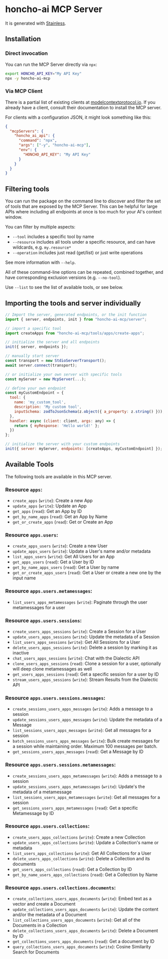 # honcho-ai MCP Server

It is generated with [Stainless](https://www.stainless.com/).

## Installation

### Direct invocation

You can run the MCP Server directly via `npx`:

```sh
export HONCHO_API_KEY="My API Key"
npx -y honcho-ai-mcp
```

### Via MCP Client

There is a partial list of existing clients at [modelcontextprotocol.io](https://modelcontextprotocol.io/clients). If you already
have a client, consult their documentation to install the MCP server.

For clients with a configuration JSON, it might look something like this:

```json
{
  "mcpServers": {
    "honcho_ai_api": {
      "command": "npx",
      "args": ["-y", "honcho-ai-mcp"],
      "env": {
        "HONCHO_API_KEY": "My API Key"
      }
    }
  }
}
```

## Filtering tools

You can run the package on the command line to discover and filter the set of tools that are exposed by the
MCP Server. This can be helpful for large APIs where including all endpoints at once is too much for your AI's
context window.

You can filter by multiple aspects:

- `--tool` includes a specific tool by name
- `--resource` includes all tools under a specific resource, and can have wildcards, e.g. `my.resource*`
- `--operation` includes just read (get/list) or just write operations

See more information with `--help`.

All of these command-line options can be repeated, combined together, and have corresponding exclusion versions (e.g. `--no-tool`).

Use `--list` to see the list of available tools, or see below.

## Importing the tools and server individually

```js
// Import the server, generated endpoints, or the init function
import { server, endpoints, init } from "honcho-ai-mcp/server";

// import a specific tool
import createApps from "honcho-ai-mcp/tools/apps/create-apps";

// initialize the server and all endpoints
init({ server, endpoints });

// manually start server
const transport = new StdioServerTransport();
await server.connect(transport);

// or initialize your own server with specific tools
const myServer = new McpServer(...);

// define your own endpoint
const myCustomEndpoint = {
  tool: {
    name: 'my_custom_tool',
    description: 'My custom tool',
    inputSchema: zodToJsonSchema(z.object({ a_property: z.string() })),
  },
  handler: async (client: client, args: any) => {
    return { myResponse: 'Hello world!' };
  })
};

// initialize the server with your custom endpoints
init({ server: myServer, endpoints: [createApps, myCustomEndpoint] });
```

## Available Tools

The following tools are available in this MCP server.

### Resource `apps`:

- `create_apps` (`write`): Create a new App
- `update_apps` (`write`): Update an App
- `get_apps` (`read`): Get an App by ID
- `get_by_name_apps` (`read`): Get an App by Name
- `get_or_create_apps` (`read`): Get or Create an App

### Resource `apps.users`:

- `create_apps_users` (`write`): Create a new User
- `update_apps_users` (`write`): Update a User's name and/or metadata
- `list_apps_users` (`write`): Get All Users for an App
- `get_apps_users` (`read`): Get a User by ID
- `get_by_name_apps_users` (`read`): Get a User by name
- `get_or_create_apps_users` (`read`): Get a User or create a new one by the input name

### Resource `apps.users.metamessages`:

- `list_users_apps_metamessages` (`write`): Paginate through the user metamessages for a user

### Resource `apps.users.sessions`:

- `create_users_apps_sessions` (`write`): Create a Session for a User
- `update_users_apps_sessions` (`write`): Update the metadata of a Session
- `list_users_apps_sessions` (`write`): Get All Sessions for a User
- `delete_users_apps_sessions` (`write`): Delete a session by marking it as inactive
- `chat_users_apps_sessions` (`write`): Chat with the Dialectic API
- `clone_users_apps_sessions` (`read`): Clone a session for a user, optionally will deep clone metamessages as well
- `get_users_apps_sessions` (`read`): Get a specific session for a user by ID
- `stream_users_apps_sessions` (`write`): Stream Results from the Dialectic API

### Resource `apps.users.sessions.messages`:

- `create_sessions_users_apps_messages` (`write`): Adds a message to a session
- `update_sessions_users_apps_messages` (`write`): Update the metadata of a Message
- `list_sessions_users_apps_messages` (`write`): Get all messages for a session
- `batch_sessions_users_apps_messages` (`write`): Bulk create messages for a session while maintaining order. Maximum 100 messages per batch.
- `get_sessions_users_apps_messages` (`read`): Get a Message by ID

### Resource `apps.users.sessions.metamessages`:

- `create_sessions_users_apps_metamessages` (`write`): Adds a message to a session
- `update_sessions_users_apps_metamessages` (`write`): Update's the metadata of a metamessage
- `list_sessions_users_apps_metamessages` (`write`): Get all messages for a session
- `get_sessions_users_apps_metamessages` (`read`): Get a specific Metamessage by ID

### Resource `apps.users.collections`:

- `create_users_apps_collections` (`write`): Create a new Collection
- `update_users_apps_collections` (`write`): Update a Collection's name or metadata
- `list_users_apps_collections` (`write`): Get All Collections for a User
- `delete_users_apps_collections` (`write`): Delete a Collection and its documents
- `get_users_apps_collections` (`read`): Get a Collection by ID
- `get_by_name_users_apps_collections` (`read`): Get a Collection by Name

### Resource `apps.users.collections.documents`:

- `create_collections_users_apps_documents` (`write`): Embed text as a vector and create a Document
- `update_collections_users_apps_documents` (`write`): Update the content and/or the metadata of a Document
- `list_collections_users_apps_documents` (`write`): Get all of the Documents in a Collection
- `delete_collections_users_apps_documents` (`write`): Delete a Document by ID
- `get_collections_users_apps_documents` (`read`): Get a document by ID
- `query_collections_users_apps_documents` (`write`): Cosine Similarity Search for Documents
